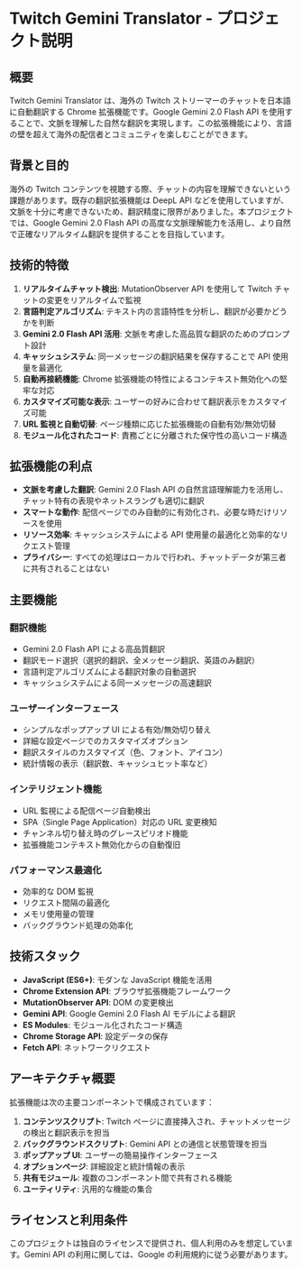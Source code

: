 # Twitch Gemini Translator - プロジェクト説明

## 概要

Twitch Gemini Translator は、海外の Twitch ストリーマーのチャットを日本語に自動翻訳する Chrome 拡張機能です。Google Gemini 2.0 Flash API を使用することで、文脈を理解した自然な翻訳を実現します。この拡張機能により、言語の壁を超えて海外の配信者とコミュニティを楽しむことができます。

## 背景と目的

海外の Twitch コンテンツを視聴する際、チャットの内容を理解できないという課題があります。既存の翻訳拡張機能は DeepL API などを使用していますが、文脈を十分に考慮できないため、翻訳精度に限界がありました。本プロジェクトでは、Google Gemini 2.0 Flash API の高度な文脈理解能力を活用し、より自然で正確なリアルタイム翻訳を提供することを目指しています。

## 技術的特徴

1. **リアルタイムチャット検出**: MutationObserver API を使用して Twitch チャットの変更をリアルタイムで監視
2. **言語判定アルゴリズム**: テキスト内の言語特性を分析し、翻訳が必要かどうかを判断
3. **Gemini 2.0 Flash API 活用**: 文脈を考慮した高品質な翻訳のためのプロンプト設計
4. **キャッシュシステム**: 同一メッセージの翻訳結果を保存することで API 使用量を最適化
5. **自動再接続機能**: Chrome 拡張機能の特性によるコンテキスト無効化への堅牢な対応
6. **カスタマイズ可能な表示**: ユーザーの好みに合わせて翻訳表示をカスタマイズ可能
7. **URL 監視と自動切替**: ページ種類に応じた拡張機能の自動有効/無効切替
8. **モジュール化されたコード**: 責務ごとに分離された保守性の高いコード構造

## 拡張機能の利点

- **文脈を考慮した翻訳**: Gemini 2.0 Flash API の自然言語理解能力を活用し、チャット特有の表現やネットスラングも適切に翻訳
- **スマートな動作**: 配信ページでのみ自動的に有効化され、必要な時だけリソースを使用
- **リソース効率**: キャッシュシステムによる API 使用量の最適化と効率的なリクエスト管理
- **プライバシー**: すべての処理はローカルで行われ、チャットデータが第三者に共有されることはない

## 主要機能

### 翻訳機能

- Gemini 2.0 Flash API による高品質翻訳
- 翻訳モード選択（選択的翻訳、全メッセージ翻訳、英語のみ翻訳）
- 言語判定アルゴリズムによる翻訳対象の自動選択
- キャッシュシステムによる同一メッセージの高速翻訳

### ユーザーインターフェース

- シンプルなポップアップ UI による有効/無効切り替え
- 詳細な設定ページでのカスタマイズオプション
- 翻訳スタイルのカスタマイズ（色、フォント、アイコン）
- 統計情報の表示（翻訳数、キャッシュヒット率など）

### インテリジェント機能

- URL 監視による配信ページ自動検出
- SPA（Single Page Application）対応の URL 変更検知
- チャンネル切り替え時のグレースピリオド機能
- 拡張機能コンテキスト無効化からの自動復旧

### パフォーマンス最適化

- 効率的な DOM 監視
- リクエスト間隔の最適化
- メモリ使用量の管理
- バックグラウンド処理の効率化

## 技術スタック

- **JavaScript (ES6+)**: モダンな JavaScript 機能を活用
- **Chrome Extension API**: ブラウザ拡張機能フレームワーク
- **MutationObserver API**: DOM の変更検出
- **Gemini API**: Google Gemini 2.0 Flash AI モデルによる翻訳
- **ES Modules**: モジュール化されたコード構造
- **Chrome Storage API**: 設定データの保存
- **Fetch API**: ネットワークリクエスト

## アーキテクチャ概要

拡張機能は次の主要コンポーネントで構成されています：

1. **コンテンツスクリプト**: Twitch ページに直接挿入され、チャットメッセージの検出と翻訳表示を担当
2. **バックグラウンドスクリプト**: Gemini API との通信と状態管理を担当
3. **ポップアップ UI**: ユーザーの簡易操作インターフェース
4. **オプションページ**: 詳細設定と統計情報の表示
5. **共有モジュール**: 複数のコンポーネント間で共有される機能
6. **ユーティリティ**: 汎用的な機能の集合

## ライセンスと利用条件

このプロジェクトは独自のライセンスで提供され、個人利用のみを想定しています。Gemini API の利用に関しては、Google の利用規約に従う必要があります。

